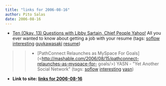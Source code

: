 ```yaml
---
title: "links for 2006-08-16"
author: Pito Salas
date: 2006-08-16
---
```


  * [Ten (Okay, 13) Questions with Libby Sartain, Chief People Yahoo!](<http://feeds.feedburner.com/~r/guykawasaki/Gypm/~3/13002008/ten_okay_13_que.html>) All you ever wanted to know about getting a job with your resume (tags: [soflow](<http://del.icio.us/pitosalas/soflow>) [interesting](<http://del.icio.us/pitosalas/interesting>) [guykawasaki](<http://del.icio.us/pitosalas/guykawasaki>) [resume](<http://del.icio.us/pitosalas/resume>))
>>   * [PathConnect Relaunches as MySpace For
Goals](<http://mashable.com/2006/08/15/pathconnect-relaunches-as-myspace-for-
goals/>) YASN - "Yet Another Social Network" (tags:
[soflow](<http://del.icio.us/pitosalas/soflow>)
[interesting](<http://del.icio.us/pitosalas/interesting>)
[yasn](<http://del.icio.us/pitosalas/yasn>))

>>


* **Link to site:** **[links for 2006-08-16](None)**
